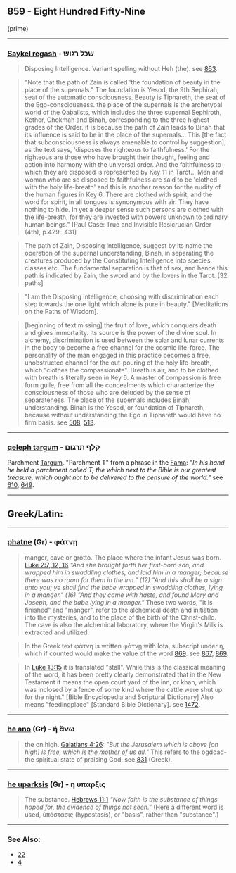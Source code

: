 ## 859 - Eight Hundred Fifty-Nine
 (prime)

---

### [Saykel regash](/keys/ShKL.RGVSh) - שכל רגוש
> Disposing Intelligence. Variant spelling without Heh (the). see [863](863).

> "Note that the path of Zain is called 'the foundation of beauty in the place of the supernals." The foundation is Yesod, the 9th Sephirah, seat of the automatic consciousness. Beauty is Tiphareth, the seat of the Ego-consciousness. the place of the supernals is the archetypal world of the Qabalists, which includes the three supernal Sephiroth, Kether, Chokmah and Binah, corresponding to the three highest grades of the Order. It is because the path of Zain leads to Binah that its influence is said to be in the place of the supernals... This [the fact that subconsciousness is always amenable to control by suggestion], as the text says, 'disposes the righteous to faithfulness.' For the righteous are those who have brought their thought, feeling and action into harmony with the universal order. And the faithfulness to which they are disposed is represented by Key 11 in Tarot... Men and woman who are so disposed to faithfulness are said to be 'clothed with the holy life-breath' and this is another reason for the nudity of the human figures in Key 6. There are clothed with spirit, and the word for spirit, in all tongues is synonymous with air. They have nothing to hide. In yet a deeper sense such persons are clothed with the life-breath, for they are invested with powers unknown to ordinary human beings." [Paul Case: True and Invisible Rosicrucian Order (4th), p.429- 431]

> The path of Zain, Disposing Intelligence, suggest by its name the operation of the supernal understanding, Binah, in separating the creatures produced by the Constituting Intelligence into species, classes etc. The fundamental separation is that of sex, and hence this path is indicated by Zain, the sword and by the lovers in the Tarot. [32 paths]

> "I am the Disposing Intelligence, choosing with discrimination each step towards the one light which alone is pure in beauty." [Meditations on the Paths of Wisdom].

> [beginning of text missing] the fruit of love, which conquers death and gives immortality. Its source is the power of the divine soul. In alchemy, discrimination is used between the solar and lunar currents in the body to become a free channel for the cosmic life-force. The personality of the man engaged in this practice becomes a free, unobstructed channel for the out-pouring of the holy life-breath, which "clothes the compassionate". Breath is air, and to be clothed with breath is literally seen in Key 6. A master of compassion is free form guile, free from all the concealments which characterize the consciousness of those who are deluded by the sense of separateness. The place of the supernals includes Binah, understanding. Binah is the Yesod, or foundation of Tiphareth, because without understanding the Ego in Tiphareth would have no firm basis. see [508](508), [513](513).

---

### [qeleph targum](/keys/QLP.ThRGVM) - קלף תרגום
Parchment [Targum](/keys/ThRGVM). "Parchment T" from a phrase in the [Fama](https://archive.org/stream/PaulFosterCase-TheTrueAndInvisibleRosicrucianOrder4thEd-1985#page/n23): *"In his hand he held a parchment called T, the which next to the Bible is our greatest treasure, which ought not to be delivered to the censure of the world."* see [610](610), [649](649).

---

## Greek/Latin:

---

### [phatne](/greek?word=phatne) (Gr) - φάτνῃ
> manger, cave or grotto. The place where the infant Jesus was born. [Luke 2:7, 12, 16](https://www.biblegateway.com/passage/?search=luke%202%3A7,12,16&version=ESV;VULGATE) *"And she brought forth her first-born son, and wrapped him in swaddling clothes, and laid him in a manger; because there was no room for them in the inn." (12) "And this shall be a sign unto you; ye shall find the babe wrapped in swaddling clothes, lying in a manger." (16) "And they came with haste, and found Mary and Joseph, and the babe lying in a manger."* These two words, "It is finished" and "manger", refer to the alchemical death and initiation into the mysteries, and to the place of the birth of the Christ-child. The cave is also the alchemical laboratory, where the Virgin's Milk is extracted and utilized.

> In the Greek text φάτνη is written φάτνῃ with Iota, subscript under η, which if counted would make the value of the word [869](869). see [867](867), [869](869).

> In [Luke 13:15](http://biblehub.com/luke/13-15.htm) it is translated "stall". While this is the classical meaning of the word, it has been pretty clearly demonstrated that in the New Testament it means the open court yard of the inn, or khan, which was inclosed by a fence of some kind where the cattle were shut up for the night." [Bible Encyclopedia and Scriptural Dictionary] Also means "feedingplace" [Standard Bible Dictionary]. see [1472](1472).

---

### [he ano](/greek?word=h+anO) (Gr) - ἡ ἄνω
> the on high. [Galatians 4:26](http://biblehub.com/galatians/4-26.htm): *"But the Jerusalem which is above [on high] is free, which is the mother of us all."* This refers to the ogdoad-the spiritual state of praising God. see [831](831) (Greek).

---

### [he uparksis](/greek?word=h+uparksis) (Gr) - η υπαρξις
> The substance. [Hebrews 11:1](http://biblehub.com/hebrews/11-1.htm) *"Now faith is the substance of things hoped for, the evidence of things not seen."* (Here a different word is used, ὑπόστασις (hypostasis), or "basis", rather than "substance".)

---

### See Also:

- [22](22)
- [4](4)



